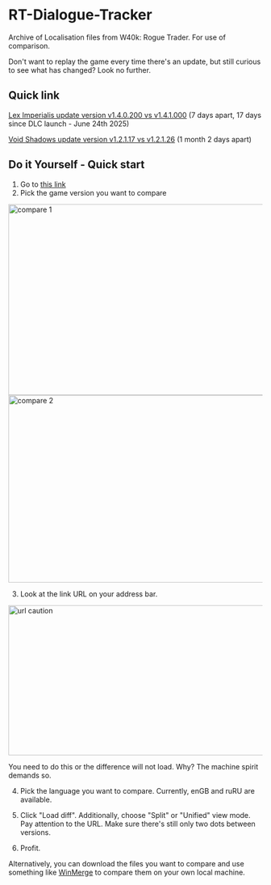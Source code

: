 # RT-Dialogue-Tracker
Archive of Localisation files from W40k: Rogue Trader. For use of comparison. 

Don't want to replay the game every time there's an update, but still curious to see what has changed? Look no further.

## Quick link

[Lex Imperialis update version v1.4.0.200 vs v1.4.1.000](https://github.com/bloodpraxis/RT-Dialogue-Tracker/compare/v1.4.0.200..v1.4.1.000?diff=split&w) (7 days apart, 17 days since DLC launch - June 24th 2025)

[Void Shadows update version v1.2.1.17 vs v1.2.1.26](https://github.com/bloodpraxis/RT-Dialogue-Tracker/compare/v1.2.1.17..v1.2.1.26?diff=split&w) (1 month 2 days apart)

## Do it Yourself - Quick start
1. Go to [this link](https://github.com/bloodpraxis/RT-Dialogue-Tracker/compare)
2. Pick the game version you want to compare
<img width="817" height="378" alt="compare 1" src="https://github.com/user-attachments/assets/e8fba409-94a2-4444-a7fc-6f7bd0dfa7dd" />
<img width="738" height="371" alt="compare 2" src="https://github.com/user-attachments/assets/24156ccf-abc7-44ff-a5a8-f7a44d0b35d6" />

3. Look at the link URL on your address bar.
<img width="590" height="297" alt="url caution" src="https://github.com/user-attachments/assets/f11ef356-ee6f-4542-9d23-05c2377375a3" />

You need to do this or the difference will not load. Why? The machine spirit demands so.

4. Pick the language you want to compare. Currently, enGB and ruRU are available. 

5. Click "Load diff". Additionally, choose "Split" or "Unified" view mode. Pay attention to the URL. Make sure there's still only two dots between versions.

6. Profit.

Alternatively, you can download the files you want to compare and use something like [WinMerge](https://winmerge.org/?lang=en) to compare them on your own local machine.
